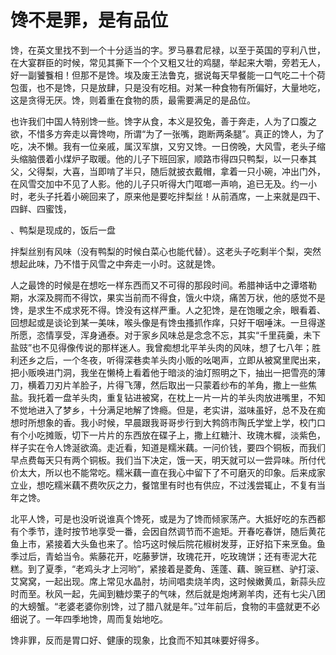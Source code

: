 # 馋不是罪，是有品位

馋，在英文里找不到一个十分适当的字。罗马暴君尼禄，以至于英国的亨利八世，在大宴群臣的时候，常见其撕下一个个又粗又壮的鸡腿，举起来大嚼，旁若无人，好一副饕餮相！但那不是馋。埃及废王法鲁克，据说每天早餐能一口气吃二十个荷包蛋，也不是馋，只是放肆，只是没有吃相。对某一种食物有所偏好，大量地吃，这是贪得无厌。馋，则着重在食物的质，最需要满足的是品位。 

也许我们中国人特别馋一些。馋字从食，本义是狡兔，善于奔走，人为了口腹之欲，不惜多方奔走以膏馋吻，所谓“为了一张嘴，跑断两条腿”。真正的馋人，为了吃，决不懒。我有一位亲戚，属汉军旗，又穷又馋。一日傍晚，大风雪，老头子缩头缩脑偎着小煤炉子取暖。他的儿子下班回家，顺路市得四只鸭梨，以一只奉其父，父得梨，大喜，当即啃了半只，随后就披衣戴帽，拿着一只小碗，冲出门外，在风雪交加中不见了人影。他的儿子只听得大门哐啷一声响，追已无及。约一小时，老头子托着小碗回来了，原来他是要吃拌梨丝！从前酒席，一上来就是四干、四鲜、四蜜饯， 

、鸭梨是现成的，饭后一盘 

拌梨丝别有风味（没有鸭梨的时候白菜心也能代替）。这老头子吃剩半个梨，突然想起此味，乃不惜于风雪之中奔走一小时。这就是馋。 

人之最馋的时候是在想吃一样东西而又不可得的那段时间。希腊神话中之谭塔勒期，水深及腭而不得饮，果实当前而不得食，饿火中烧，痛苦万状，他的感觉不是馋，是求生不成求死不得。馋没有这样严重。人之犯馋，是在饱暖之余，眼看着、回想起或是谈论到某一美味，喉头像是有馋虫搔抓作痒，只好干咽唾沫。一旦得遂所愿，恣情享受，浑身通泰。对于家乡风味总是念念不忘，其实“千里莼羹，未下盐豉”也不见得像传说的那样迷人。我曾痴想北平羊头肉的风味，想了七八年；胜利还乡之后，一个冬夜，听得深巷卖羊头肉小贩的吆喝声，立即从被窝里爬出来，把小贩唤进门洞，我坐在懒椅上看着他于暗淡的油灯照明之下，抽出一把雪亮的薄刀，横着刀刃片羊脸子，片得飞薄，然后取出一只蒙着纱布的羊角，撒上一些焦盐。我托着一盘羊头肉，重复钻进被窝，在枕上一片一片的羊头肉放进嘴里，不知不觉地进入了梦乡，十分满足地解了馋瘾。但是，老实讲，滋味虽好，总不及在痴想时所想象的香。我小时候，早晨跟我哥哥步行到大鹁鸽市陶氏学堂上学，校门口有个小吃摊贩，切下一片片的东西放在碟子上，撒上红糖汁、玫瑰木樨，淡紫色，样子实在令人馋涎欲滴。走近看，知道是糯米藕。一问价钱，要四个铜板，而我们早点费每天只有两个铜板。我们当下决定，饿一天，明天就可以一尝异味。所付代价太大，所以也不能常吃。糯米藕一直在我心中留下了不可磨灭的印象。后来成家立业，想吃糯米藕不费吹灰之力，餐馆里有时也有供应，不过浅尝辄止，不复有当年之馋。 

北平人馋，可是也没听说谁真个馋死，或是为了馋而倾家荡产。大抵好吃的东西都有个季节，逢时按节地享受一番，会因自然调节而不逾矩。开春吃春饼，随后黄花鱼上市，紧接着大头鱼也来了。恰巧这时候后院花椒树发芽，正好掐下来烹鱼。鱼季过后，青蛤当令。紫藤花开，吃藤萝饼，玫瑰花开，吃玫瑰饼；还有枣泥大花糕。到了夏季，“老鸡头才上河哟”，紧接着是菱角、莲蓬、藕、豌豆糕、驴打滚、艾窝窝，一起出现。席上常见水晶肘，坊间唱卖烧羊肉，这时候嫩黄瓜，新蒜头应时而至。秋风一起，先闻到糖炒栗子的气味，然后就是炮烤涮羊肉，还有七尖八团的大螃蟹。“老婆老婆你别馋，过了腊八就是年。”过年前后，食物的丰盛就更不必细说了。一年四季地馋，周而复始地吃。 

馋非罪，反而是胃口好、健康的现象，比食而不知其味要好得多。